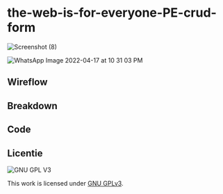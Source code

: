 # the-web-is-for-everyone-PE-crud-form


![Screenshot (8)](https://user-images.githubusercontent.com/90189815/163694270-f0268a43-ec7f-4a66-8510-c6e3b1e550a2.png)



![WhatsApp Image 2022-04-17 at 10 31 03 PM](https://user-images.githubusercontent.com/90189815/163731173-b49422ed-074a-4ec7-87ae-9ec7df0ddf4b.jpeg)

## Wireflow
<!-- Toon hier de Wirefllow -->

## Breakdown
<!-- Toon hier de Breakdown met de pseudo code en de verschillende lagen van Progressive enhancement -->

## Code
<!-- Toon hier de verschillende technieken die je gebruikt en hoe je dit met de CSS cascade en/of JS feature detect hebt gecodeerd -->
<!-- documenteer het onderzoek met de browser ondersteuning in de WIKI van de leertaak -->


## Licentie

![GNU GPL V3](https://www.gnu.org/graphics/gplv3-127x51.png)

This work is licensed under [GNU GPLv3](./LICENSE).
